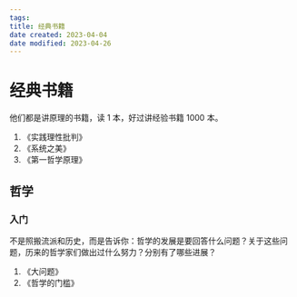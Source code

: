 ```yaml
---
tags:
title: 经典书籍
date created: 2023-04-04
date modified: 2023-04-26
---
```


# 经典书籍

他们都是讲原理的书籍，读 1 本，好过讲经验书籍 1000 本。

1. 《实践理性批判》
2. 《系统之美》
3. 《第一哲学原理》

## 哲学

### 入门

不是照搬流派和历史，而是告诉你：哲学的发展是要回答什么问题？关于这些问题，历来的哲学家们做出过什么努力？分别有了哪些进展？

1. 《大问题》
2. 《哲学的门槛》
